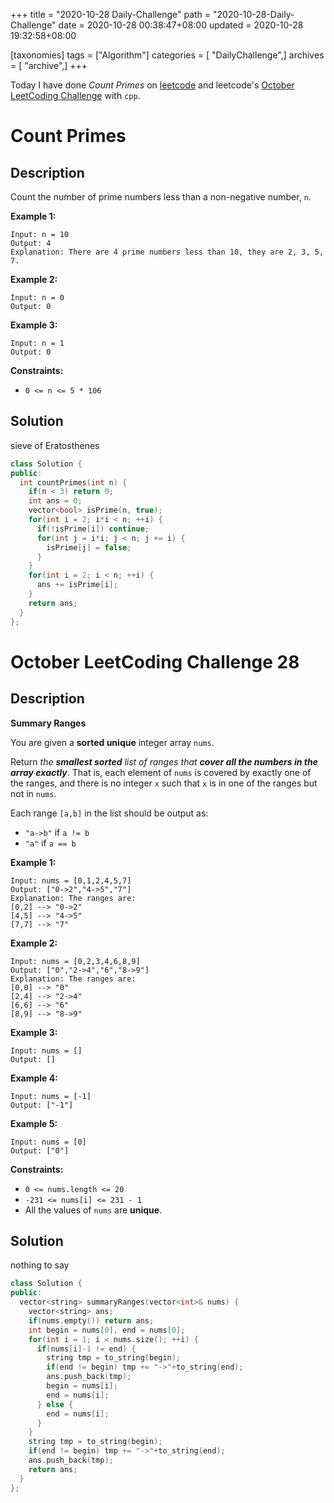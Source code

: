 +++
title = "2020-10-28 Daily-Challenge"
path = "2020-10-28-Daily-Challenge"
date = 2020-10-28 00:38:47+08:00
updated = 2020-10-28 19:32:58+08:00

[taxonomies]
tags = ["Algorithm"]
categories = [ "DailyChallenge",]
archives = [ "archive",]
+++

Today I have done *Count Primes* on [leetcode](https://leetcode.com/problems/count-primes/) and leetcode's [October LeetCoding Challenge](https://leetcode.com/explore/challenge/card/october-leetcoding-challenge/562/week-4-october-22nd-october-28th/3510/) with `cpp`.

<!-- more -->

# Count Primes

## Description

Count the number of prime numbers less than a non-negative number, `n`.

**Example 1:**

```
Input: n = 10
Output: 4
Explanation: There are 4 prime numbers less than 10, they are 2, 3, 5, 7.
```

**Example 2:**

```
Input: n = 0
Output: 0
```

**Example 3:**

```
Input: n = 1
Output: 0
```

**Constraints:**

- `0 <= n <= 5 * 106`

## Solution

sieve of Eratosthenes

``` cpp
class Solution {
public:
  int countPrimes(int n) {
    if(n < 3) return 0;
    int ans = 0;
    vector<bool> isPrime(n, true);
    for(int i = 2; i*i < n; ++i) {
      if(!isPrime[i]) continue;
      for(int j = i*i; j < n; j += i) {
        isPrime[j] = false;
      }
    }
    for(int i = 2; i < n; ++i) {
      ans += isPrime[i];
    }
    return ans;
  }
};
```

# October LeetCoding Challenge 28

## Description

**Summary Ranges**

You are given a **sorted unique** integer array `nums`.

Return *the **smallest sorted** list of ranges that **cover all the numbers in the array exactly***. That is, each element of `nums` is covered by exactly one of the ranges, and there is no integer `x` such that `x` is in one of the ranges but not in `nums`.

Each range `[a,b]` in the list should be output as:

- `"a->b"` if `a != b`
- `"a"` if `a == b`

**Example 1:**

```
Input: nums = [0,1,2,4,5,7]
Output: ["0->2","4->5","7"]
Explanation: The ranges are:
[0,2] --> "0->2"
[4,5] --> "4->5"
[7,7] --> "7"
```

**Example 2:**

```
Input: nums = [0,2,3,4,6,8,9]
Output: ["0","2->4","6","8->9"]
Explanation: The ranges are:
[0,0] --> "0"
[2,4] --> "2->4"
[6,6] --> "6"
[8,9] --> "8->9"
```

**Example 3:**

```
Input: nums = []
Output: []
```

**Example 4:**

```
Input: nums = [-1]
Output: ["-1"]
```

**Example 5:**

```
Input: nums = [0]
Output: ["0"]
```

**Constraints:**

- `0 <= nums.length <= 20`
- `-231 <= nums[i] <= 231 - 1`
- All the values of `nums` are **unique**.

## Solution

nothing to say

``` cpp
class Solution {
public:
  vector<string> summaryRanges(vector<int>& nums) {
    vector<string> ans;
    if(nums.empty()) return ans;
    int begin = nums[0], end = nums[0];
    for(int i = 1; i < nums.size(); ++i) {
      if(nums[i]-1 != end) {
        string tmp = to_string(begin);
        if(end != begin) tmp += "->"+to_string(end);
        ans.push_back(tmp);
        begin = nums[i];
        end = nums[i];
      } else {
        end = nums[i];
      }
    }
    string tmp = to_string(begin);
    if(end != begin) tmp += "->"+to_string(end);
    ans.push_back(tmp);
    return ans;
  }
};
```
